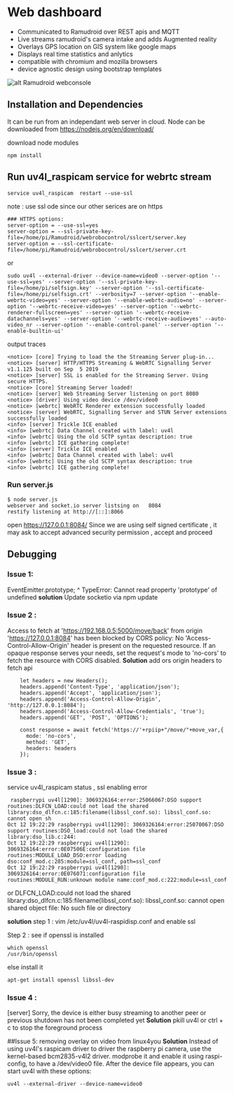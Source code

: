 # Web dashboard 

- Communicated to Ramudroid over REST apis and MQTT
- Live streams ramudroid's camera intake and adds Augmented reality
- Overlays GPS location on GIS system like google maps 
- Displays real time statistics and anlytics 
- compatible with chromium and mozilla browsers
- device agnostic design using bootstrap templates 


![alt Ramudroid webconsole ](https://altanaitelecom.files.wordpress.com/2016/03/screenshot-from-2016-03-19-04-28-53.png?w=728)


## Installation and Dependencies 

It can be run from an independant web server in cloud. 
Node can be downloaded from https://nodejs.org/en/download/

download node modules 
```
npm install
```

## Run uv4l_raspicam service for webrtc stream

```
service uv4l_raspicam  restart --use-ssl
```
note : use ssl ode since our other serices are on https

```
### HTTPS options:
server-option = --use-ssl=yes
server-option = --ssl-private-key-file=/home/pi/Ramudroid/webrobocontrol/sslcert/server.key
server-option = --ssl-certificate-file=/home/pi/Ramudroid/webrobocontrol/sslcert/server.crt
```

or
```
sudo uv4l --external-driver --device-name=video0 --server-option '--use-ssl=yes' --server-option '--ssl-private-key-file=/home/pi/selfsign.key' --server-option '--ssl-certificate-file=/home/pi/selfsign.crt' --verbosity=7 --server-option '--enable-webrtc-video=yes' --server-option '--enable-webrtc-audio=no' --server-option '--webrtc-receive-video=yes' --server-option '--webrtc-renderer-fullscreen=yes' --server-option '--webrtc-receive-datachannels=yes' --server-option '--webrtc-receive-audio=yes' --auto-video_nr --server-option '--enable-control-panel' --server-option '--enable-builtin-ui'
```
output traces 
```
<notice> [core] Trying to load the the Streaming Server plug-in...
<notice> [server] HTTP/HTTPS Streaming & WebRTC Signalling Server v1.1.125 built on Sep  5 2019
<notice> [server] SSL is enabled for the Streaming Server. Using secure HTTPS.
<notice> [core] Streaming Server loaded!
<notice> [server] Web Streaming Server listening on port 8080
<notice> [driver] Using video device /dev/video0
<notice> [webrtc] WebRTC Renderer extension successfully loaded
<notice> [server] WebRTC, Signalling Server and STUN Server extensions successfully loaded
<info> [server] Trickle ICE enabled
<info> [webrtc] Data Channel created with label: uv4l
<info> [webrtc] Using the old SCTP syntax description: true
<info> [webrtc] ICE gathering complete!
<info> [server] Trickle ICE enabled
<info> [webrtc] Data Channel created with label: uv4l
<info> [webrtc] Using the old SCTP syntax description: true
<info> [webrtc] ICE gathering complete!
```

### Run server.js
```
$ node server.js 
webserver and socket.io server listsing on   8084
restify listening at http://[::]:8066
```
open https://127.0.0.1:8084/
Since we are using self signed certificate , it may ask to accept advanced security permission , accept and proceed

## Debugging 

### Issue 1: 
EventEmitter.prototype; ^ TypeError: Cannot read property 'prototype' of undefined
**solution** Update socketio via npm update


### Issue 2 :
Access to fetch at 'https://192.168.0.5:5000/move/back' from origin 'https://127.0.0.1:8084' has been blocked by CORS policy: No 'Access-Control-Allow-Origin' header is present on the requested resource. If an opaque response serves your needs, set the request's mode to 'no-cors' to fetch the resource with CORS disabled.
**Solution** add ors origin headers to fetch api 
``` 
    let headers = new Headers();
    headers.append('Content-Type', 'application/json');
    headers.append('Accept', 'application/json');
    headers.append('Access-Control-Allow-Origin', 'http://127.0.0.1:8084');
    headers.append('Access-Control-Allow-Credentials', 'true');
    headers.append('GET', 'POST', 'OPTIONS');

    const response = await fetch('https://'+rpiip+"/move/"+move_var,{
      mode: 'no-cors',
      method: 'GET',
      headers: headers
    });
```

### Issue 3 : 
service uv4l_raspicam status , ssl enabling error
```
 raspberrypi uv4l[1290]: 3069326164:error:25066067:DSO support routines:DLFCN_LOAD:could not load the shared library:dso_dlfcn.c:185:filename(libssl_conf.so): libssl_conf.so: cannot open sh
Oct 12 19:22:29 raspberrypi uv4l[1290]: 3069326164:error:25070067:DSO support routines:DSO_load:could not load the shared library:dso_lib.c:244:
Oct 12 19:22:29 raspberrypi uv4l[1290]: 3069326164:error:0E07506E:configuration file routines:MODULE_LOAD_DSO:error loading dso:conf_mod.c:285:module=ssl_conf, path=ssl_conf
Oct 12 19:22:29 raspberrypi uv4l[1290]: 3069326164:error:0E076071:configuration file routines:MODULE_RUN:unknown module name:conf_mod.c:222:module=ssl_conf
```
or 
DLFCN_LOAD:could not load the shared library:dso_dlfcn.c:185:filename(libssl_conf.so): libssl_conf.so: cannot open shared object file: No such file or directory

**solution**
step 1 : vim /etc/uv4l/uv4l-raspidisp.conf
and enable ssl

Step 2 : see if openssl is installed 
```
which openssl
/usr/bin/openssl
```

else install it 
```
apt-get install openssl libssl-dev
```

### Issue 4 :
<warning> [server] Sorry, the device is either busy streaming to another peer or previous shutdown has not been completed yet
**Solution** pkill uv4l
or ctrl + c to stop the foreground process

##Issue 5: 
removing overlay on video from linux4you
**Solution** Instead of using uv4l's raspicam driver to driver the raspberry pi camera, use the kernel-based bcm2835-v4l2 driver. 
modprobe it and enable it using raspi-config, to have a /dev/video0 file.
After the device file appears, you can start uv4l with these options:
```
uv4l --external-driver --device-name=video0
```